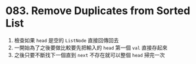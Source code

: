 # 083. Remove Duplicates from Sorted List
1. 檢查如果 `head` 是空的 `ListNode` 直接回傳回去
2. 一開始為了之後要做比較要先把輸入的 `head` 第一個 `val` 直接存起來
3. 之後只要不斷找下一個直到 `next` 不存在就可以整個 `head` 掃完一次
